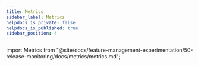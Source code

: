 ```yaml
---
title: Metrics
sidebar_label: Metrics
helpdocs_is_private: false
helpdocs_is_published: true
sidebar_position: 4
---
```


import Metrics from "@site/docs/feature-management-experimentation/50-release-monitoring/docs/metrics/metrics.md";

<Metrics />